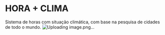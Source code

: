 # HORA + CLIMA
Sistema de horas com situação climática, com base na pesquisa de cidades de todo o mundo.
![Uploading image.png…]()
